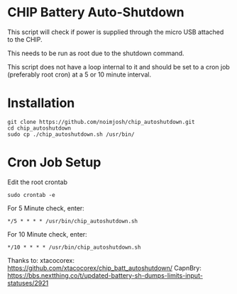 CHIP Battery Auto-Shutdown
============================

This script will check if power is supplied through the micro USB attached to the CHIP.

This needs to be run as root due to the shutdown command.

This script does not have a loop internal to it and should be set to a cron job (preferably root cron) at a 5 or 10 minute interval.

# Installation

  ```
  git clone https://github.com/noimjosh/chip_autoshutdown.git
  cd chip_autoshutdown
  sudo cp ./chip_autoshutdown.sh /usr/bin/
  ```

# Cron Job Setup

Edit the root crontab

  ```
  sudo crontab -e
  ```

For 5 Minute check, enter:

  ```
  */5 * * * * /usr/bin/chip_autoshutdown.sh
  ```

For 10 Minute check, enter:

  ```
  */10 * * * * /usr/bin/chip_autoshutdown.sh
  ```


Thanks to:
xtacocorex: https://github.com/xtacocorex/chip_batt_autoshutdown/
CapnBry: https://bbs.nextthing.co/t/updated-battery-sh-dumps-limits-input-statuses/2921
